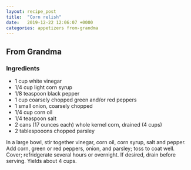 ```yaml
---
layout: recipe_post
title:  "Corn relish"
date:   2019-12-22 12:06:07 +0000
categories: appetizers from-grandma
---
```


## From Grandma
### Ingredients
* 1 cup white vinegar
* 1/4 cup light corn syrup
* 1/8 teaspoon black pepper
* 1 cup coarsely chopped green and/or red peppers
* 1 small onion, coarsely chopped
* 1/4 cup corn oil
* 1/4 teaspoon salt
* 2 cans (17 ounces each) whole kernel corn, drained  (4 cups)
* 2 tablespooons chopped parsley


In a large bowl, stir together vinegar, corn oil, corn syrup, salt and pepper. Add corn, green or red peppers, onion, and parsley; toss to coat well. Cover; refridgerate several hours or overnight. If desired, drain before serving. Yields about 4 cups.
